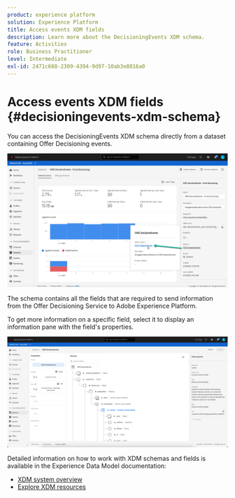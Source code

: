 ```yaml
---
product: experience platform
solution: Experience Platform
title: Access events XDM fields
description: Learn more about the DecisioningEvents XDM schema.
feature: Activities
role: Business Practitioner
level: Intermediate
exl-id: 2471c688-2309-4394-9d97-10ab3e8816a0
---
```

# Access events XDM fields {#decisioningevents-xdm-schema}

You can access the DecisioningEvents XDM schema directly from a dataset containing Offer Decisioning events.

![](../assets/access-schema.png)

The schema contains all the fields that are required to send information from the Offer Decisioning Service to Adobe Experience Platform.

To get more information on a specific field, select it to display an information pane with the field's properties.

![](../assets/schema-fields.png)

Detailed information on how to work with XDM schemas and fields is available in the Experience Data Model documentation:

* [XDM system overview](https://experienceleague.adobe.com/docs/experience-platform/xdm/home.html)
* [Explore XDM resources](https://experienceleague.adobe.com/docs/experience-platform/xdm/ui/explore.html)
